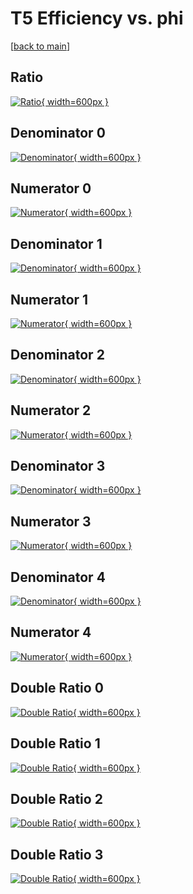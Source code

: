 # T5 Efficiency vs. phi

[[back to main](./)]



## Ratio

[![Ratio](../mtv/var/T5_xtr_13_0_eff_phi.png){ width=600px }](../mtv/var/T5_xtr_13_0_eff_phi.pdf)

## Denominator 0

[![Denominator](../mtv/den/T5_xtr_13_0_eff_phi_den0.png){ width=600px }](../mtv/den/T5_xtr_13_0_eff_phi_den0.pdf)

## Numerator 0

[![Numerator](../mtv/num/T5_xtr_13_0_eff_phi_num0.png){ width=600px }](../mtv/num/T5_xtr_13_0_eff_phi_num0.pdf)

## Denominator 1

[![Denominator](../mtv/den/T5_xtr_13_0_eff_phi_den1.png){ width=600px }](../mtv/den/T5_xtr_13_0_eff_phi_den1.pdf)

## Numerator 1

[![Numerator](../mtv/num/T5_xtr_13_0_eff_phi_num1.png){ width=600px }](../mtv/num/T5_xtr_13_0_eff_phi_num1.pdf)

## Denominator 2

[![Denominator](../mtv/den/T5_xtr_13_0_eff_phi_den2.png){ width=600px }](../mtv/den/T5_xtr_13_0_eff_phi_den2.pdf)

## Numerator 2

[![Numerator](../mtv/num/T5_xtr_13_0_eff_phi_num2.png){ width=600px }](../mtv/num/T5_xtr_13_0_eff_phi_num2.pdf)

## Denominator 3

[![Denominator](../mtv/den/T5_xtr_13_0_eff_phi_den3.png){ width=600px }](../mtv/den/T5_xtr_13_0_eff_phi_den3.pdf)

## Numerator 3

[![Numerator](../mtv/num/T5_xtr_13_0_eff_phi_num3.png){ width=600px }](../mtv/num/T5_xtr_13_0_eff_phi_num3.pdf)

## Denominator 4

[![Denominator](../mtv/den/T5_xtr_13_0_eff_phi_den4.png){ width=600px }](../mtv/den/T5_xtr_13_0_eff_phi_den4.pdf)

## Numerator 4

[![Numerator](../mtv/num/T5_xtr_13_0_eff_phi_num4.png){ width=600px }](../mtv/num/T5_xtr_13_0_eff_phi_num4.pdf)

## Double Ratio 0

[![Double Ratio](../mtv/ratio/T5_xtr_13_0_eff_phi_ratio0.png){ width=600px }](../mtv/ratio/T5_xtr_13_0_eff_phi_ratio0.pdf)

## Double Ratio 1

[![Double Ratio](../mtv/ratio/T5_xtr_13_0_eff_phi_ratio1.png){ width=600px }](../mtv/ratio/T5_xtr_13_0_eff_phi_ratio1.pdf)

## Double Ratio 2

[![Double Ratio](../mtv/ratio/T5_xtr_13_0_eff_phi_ratio2.png){ width=600px }](../mtv/ratio/T5_xtr_13_0_eff_phi_ratio2.pdf)

## Double Ratio 3

[![Double Ratio](../mtv/ratio/T5_xtr_13_0_eff_phi_ratio3.png){ width=600px }](../mtv/ratio/T5_xtr_13_0_eff_phi_ratio3.pdf)

